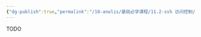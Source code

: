 ```yaml
---
{"dg-publish":true,"permalink":"/10-anolis/基础必学课程/11.2-ssh 访问控制/","dgPassFrontmatter":true}
---
```


TODO